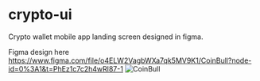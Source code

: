 # crypto-ui
Crypto wallet mobile app landing screen designed in figma.

Figma design here
https://www.figma.com/file/o4ELW2VagbWXa7qk5MV9K1/CoinBull?node-id=0%3A1&t=PhEz1c7c2h4wRl87-1
![CoinBull](https://user-images.githubusercontent.com/53387537/232490173-529a86cf-f646-4c51-aa6b-e54806e5ccad.png)
